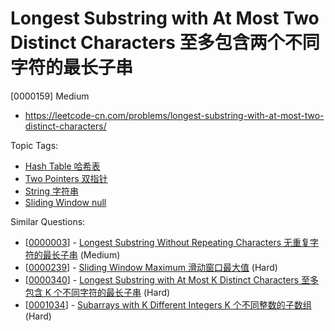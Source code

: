 # Longest Substring with At Most Two Distinct Characters 至多包含两个不同字符的最长子串

[0000159] Medium

- https://leetcode-cn.com/problems/longest-substring-with-at-most-two-distinct-characters/

Topic Tags:

- [Hash Table 哈希表](https://leetcode-cn.com/tag/hash-table/)
- [Two Pointers 双指针](https://leetcode-cn.com/tag/two-pointers/)
- [String 字符串](https://leetcode-cn.com/tag/string/)
- [Sliding Window null](https://leetcode-cn.com/tag/sliding-window/)

Similar Questions:

- [[0000003](https://leetcode-cn.com/problems/longest-substring-without-repeating-characters/)] - [Longest Substring Without Repeating Characters 无重复字符的最长子串](./0000003.longest-substring-without-repeating-characters.md) (Medium)
- [[0000239](https://leetcode-cn.com/problems/sliding-window-maximum/)] - [Sliding Window Maximum 滑动窗口最大值](./0000239.sliding-window-maximum.md) (Hard)
- [[0000340](https://leetcode-cn.com/problems/longest-substring-with-at-most-k-distinct-characters/)] - [Longest Substring with At Most K Distinct Characters 至多包含 K 个不同字符的最长子串](./0000340.longest-substring-with-at-most-k-distinct-characters.md) (Hard)
- [[0001034](https://leetcode-cn.com/problems/subarrays-with-k-different-integers/)] - [Subarrays with K Different Integers K 个不同整数的子数组](./0001034.subarrays-with-k-different-integers.md) (Hard)
